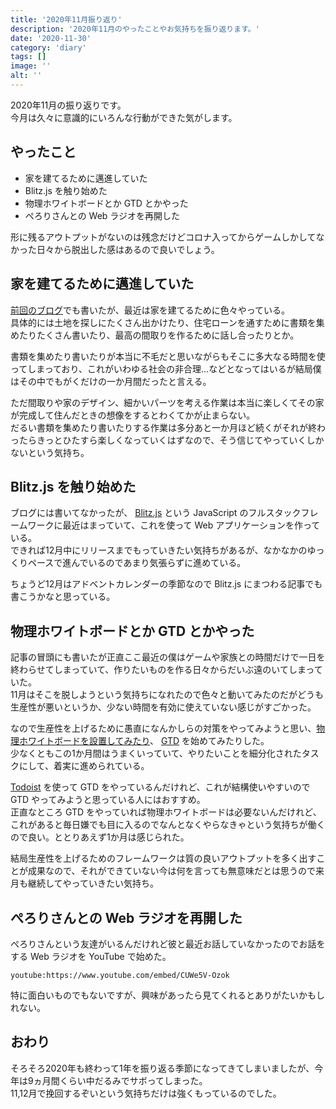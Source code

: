 ```yaml
---
title: '2020年11月振り返り'
description: '2020年11月のやったことやお気持ちを振り返ります。'
date: '2020-11-30'
category: 'diary'
tags: []
image: ''
alt: ''
---
```


2020年11月の振り返りです。  
今月は久々に意識的にいろんな行動ができた気がします。

## やったこと

- 家を建てるために邁進していた
- Blitz.js を触り始めた
- 物理ホワイトボードとか GTD とかやった
- ぺろりさんとの Web ラジオを再開した

形に残るアウトプットがないのは残念だけどコロナ入ってからゲームしかしてなかった日々から脱出した感はあるので良いでしょう。

## 家を建てるために邁進していた

[前回のブログ](https://blog.nabeliwo.com/2020/11/my-home-01/)でも書いたが、最近は家を建てるために色々やっている。  
具体的には土地を探しにたくさん出かけたり、住宅ローンを通すために書類を集めたりたくさん書いたり、最高の間取りを作るために話し合ったりとか。

書類を集めたり書いたりが本当に不毛だと思いながらもそこに多大なる時間を使ってしまっており、これがいわゆる社会の非合理…などとなってはいるが結局僕はその中でもがくだけの一か月間だったと言える。

ただ間取りや家のデザイン、細かいパーツを考える作業は本当に楽しくてその家が完成して住んだときの想像をするとわくてかが止まらない。  
だるい書類を集めたり書いたりする作業は多分あと一か月ほど続くがそれが終わったらきっとひたすら楽しくなっていくはずなので、そう信じてやっていくしかないという気持ち。

## Blitz.js を触り始めた

ブログには書いてなかったが、 [Blitz.js](https://github.com/blitz-js/blitz) という JavaScript のフルスタックフレームワークに最近はまっていて、これを使って Web アプリケーションを作っている。  
できれば12月中にリリースまでもっていきたい気持ちがあるが、なかなかのゆっくりペースで進んでいるのであまり気張らずに進めている。

ちょうど12月はアドベントカレンダーの季節なので Blitz.js にまつわる記事でも書こうかなと思っている。

## 物理ホワイトボードとか GTD とかやった

記事の冒頭にも書いたが正直ここ最近の僕はゲームや家族との時間だけで一日を終わらせてしまっていて、作りたいものを作る日々からだいぶ遠のいてしまっていた。  
11月はそこを脱しようという気持ちになれたので色々と動いてみたのだがどうも生産性が悪いというか、少ない時間を有効に使えていない感じがすごかった。

なので生産性を上げるために愚直になんかしらの対策をやってみようと思い、[物理ホワイトボードを設置してみたり](https://blog.nabeliwo.com/2020/11/white-board/)、 [GTD](https://ja.wikipedia.org/wiki/Getting_Things_Done) を始めてみたりした。  
少なくともこの1か月間はうまくいっていて、やりたいことを細分化されたタスクにして、着実に進められている。

[Todoist](https://todoist.com/ja) を使って GTD をやっているんだけれど、これが結構使いやすいので GTD やってみようと思っている人にはおすすめ。  
正直なところ GTD をやっていれば物理ホワイトボードは必要ないんだけれど、これがあると毎日嫌でも目に入るのでなんとなくやらなきゃという気持ちが働くので良い。ととりあえず1か月は感じられた。

結局生産性を上げるためのフレームワークは質の良いアウトプットを多く出すことが成果なので、それができていない今は何を言っても無意味だとは思うので来月も継続してやっていきたい気持ち。

## ぺろりさんとの Web ラジオを再開した

ぺろりさんという友達がいるんだけれど彼と最近お話していなかったのでお話をする Web ラジオを YouTube で始めた。

`youtube:https://www.youtube.com/embed/CUWe5V-Ozok`

特に面白いものでもないですが、興味があったら見てくれるとありがたいかもしれない。

## おわり

そろそろ2020年も終わって1年を振り返る季節になってきてしまいましたが、今年は9ヵ月間くらい中だるみでサボってしまった。  
11,12月で挽回するぞいという気持ちだけは強くもっているのでした。
